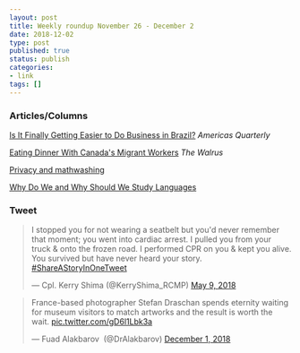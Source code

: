 ```yaml
---
layout: post
title: Weekly roundup November 26 - December 2
date: 2018-12-02
type: post
published: true
status: publish
categories:
- link
tags: []
---
```


### Articles/Columns

[Is It Finally Getting Easier to Do Business in Brazil?](https://www.americasquarterly.org/node/9963 "Is It Finally Getting Easier to Do Business in Brazil? By Octaviano Canuto") *Americas Quarterly*

[Eating Dinner With Canada's Migrant Workers](https://thewalrus.ca/eating-dinner-with-canadas-migrant-workers/ "Eating Dinner With Canada's Migrant Workers. By Corey Mintz") *The Walrus*

[Privacy and mathwashing](https://www.statschat.org.nz/2018/11/26/privacy-and-mathwashing/ "Privacy and mathwashing. By Thomas Lumley")

[Why Do We and Why Should We Study Languages](https://allthingslinguistic.com/post/180220049677/gottafeelinginmybones-foreignerongermansoil "Why Do We and Why Should We Study Languages")

### Tweet
<blockquote class="twitter-tweet" data-lang="en"><p lang="en" dir="ltr">I stopped you for not wearing a seatbelt but you&#39;d never remember that moment; you went into cardiac arrest. I pulled you from your truck &amp; onto the frozen road. I performed CPR on you &amp; kept you alive. You survived but have never heard your story. <a href="https://twitter.com/hashtag/ShareAStoryInOneTweet?src=hash&amp;ref_src=twsrc%5Etfw">#ShareAStoryInOneTweet</a></p>&mdash; Cpl. Kerry Shima (@KerryShima_RCMP) <a href="https://twitter.com/KerryShima_RCMP/status/994006669477769216?ref_src=twsrc%5Etfw">May 9, 2018</a></blockquote> <script async src="https://platform.twitter.com/widgets.js" charset="utf-8"></script> 

<blockquote class="twitter-tweet" data-lang="en"><p lang="en" dir="ltr">France-based photographer Stefan Draschan spends eternity waiting for museum visitors to match artworks and the result is worth the wait. <a href="https://t.co/gD6l1Lbk3a">pic.twitter.com/gD6l1Lbk3a</a></p>&mdash; Fuad Alakbarov ⁠⁠ (@DrAlakbarov) <a href="https://twitter.com/DrAlakbarov/status/1068988114285330434?ref_src=twsrc%5Etfw">December 1, 2018</a></blockquote> <script async src="https://platform.twitter.com/widgets.js" charset="utf-8"></script> 
